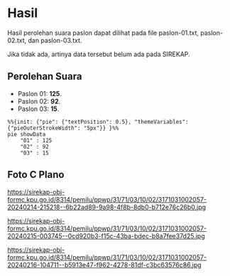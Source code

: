 # Hasil

Hasil perolehan suara paslon dapat dilihat pada file paslon-01.txt, paslon-02.txt, dan paslon-03.txt.

Jika tidak ada, artinya data tersebut belum ada pada SIREKAP.

## Perolehan Suara

 * Paslon 01: **125**.
 * Paslon 02: **92**.
 * Paslon 03: **15**.

```mermaid
%%{init: {"pie": {"textPosition": 0.5}, "themeVariables": {"pieOuterStrokeWidth": "5px"}} }%%
pie showData
    "01" : 125
    "02" : 92
    "03" : 15
```
## Foto C Plano

https://sirekap-obj-formc.kpu.go.id/8314/pemilu/ppwp/31/71/03/10/02/3171031002057-20240214-215218--6b22ad89-9a98-4f8b-8db0-b712e76c26b0.jpg

https://sirekap-obj-formc.kpu.go.id/8314/pemilu/ppwp/31/71/03/10/02/3171031002057-20240215-003745--0cd920b3-f15c-43ba-bdec-b8a7fee37d25.jpg

https://sirekap-obj-formc.kpu.go.id/8314/pemilu/ppwp/31/71/03/10/02/3171031002057-20240216-104711--b5913e47-f962-4278-81df-c3bc63576c86.jpg

